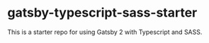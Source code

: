 # gatsby-typescript-sass-starter
This is a starter repo for using Gatsby 2 with Typescript and SASS.
